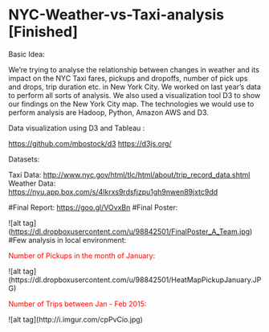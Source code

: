 # NYC-Weather-vs-Taxi-analysis [Finished]
Basic Idea:

We’re trying to analyse the relationship between changes in weather and its impact on the NYC Taxi fares, pickups and dropoffs,
number of pick ups and drops, trip duration etc. in New York City. 
We worked on last year’s data to perform all sorts of analysis.
We also used a visualization tool D3 to show our findings on the New York City map.
The technologies we would use to perform analysis are Hadoop, Python, Amazon AWS and D3.

Data visualization using D3 and Tableau :

https://github.com/mbostock/d3
https://d3js.org/

Datasets:

Taxi Data: http://www.nyc.gov/html/tlc/html/about/trip_record_data.shtml
Weather Data: https://nyu.app.box.com/s/4lkrxs9rdsfjzpu1gh9nwen89jxtc9dd

#Final Report: https://goo.gl/VOvxBn
#Final Poster: 

![alt tag] (https://dl.dropboxusercontent.com/u/98842501/FinalPoster_A_Team.jpg)
#Few analysis in local environment:

<p style='color:red'>Number of Pickups in the month of January:</p>
![alt tag](https://dl.dropboxusercontent.com/u/98842501/HeatMapPickupJanuary.JPG)

<p style='color:red'>Number of Trips between Jan - Feb 2015:</p>
![alt tag](http://i.imgur.com/cpPvCio.jpg)


